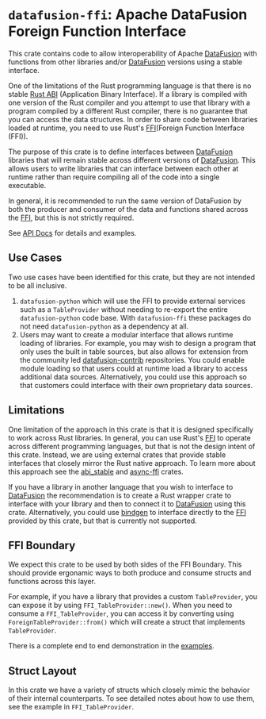 <!---
  Licensed to the Apache Software Foundation (ASF) under one
  or more contributor license agreements.  See the NOTICE file
  distributed with this work for additional information
  regarding copyright ownership.  The ASF licenses this file
  to you under the Apache License, Version 2.0 (the
  "License"); you may not use this file except in compliance
  with the License.  You may obtain a copy of the License at

    http://www.apache.org/licenses/LICENSE-2.0

  Unless required by applicable law or agreed to in writing,
  software distributed under the License is distributed on an
  "AS IS" BASIS, WITHOUT WARRANTIES OR CONDITIONS OF ANY
  KIND, either express or implied.  See the License for the
  specific language governing permissions and limitations
  under the License.
-->

# `datafusion-ffi`: Apache DataFusion Foreign Function Interface

This crate contains code to allow interoperability of Apache [DataFusion] with
functions from other libraries and/or [DataFusion] versions using a stable
interface.

One of the limitations of the Rust programming language is that there is no
stable [Rust ABI] (Application Binary Interface). If a library is compiled with
one version of the Rust compiler and you attempt to use that library with a
program compiled by a different Rust compiler, there is no guarantee that you
can access the data structures. In order to share code between libraries loaded
at runtime, you need to use Rust's [FFI](Foreign Function Interface (FFI)).

The purpose of this crate is to define interfaces between [DataFusion] libraries
that will remain stable across different versions of [DataFusion]. This allows
users to write libraries that can interface between each other at runtime rather
than require compiling all of the code into a single executable.

In general, it is recommended to run the same version of DataFusion by both the
producer and consumer of the data and functions shared across the [FFI], but
this is not strictly required.

See [API Docs] for details and examples.

## Use Cases

Two use cases have been identified for this crate, but they are not intended to
be all inclusive.

1. `datafusion-python` which will use the FFI to provide external services such
   as a `TableProvider` without needing to re-export the entire `datafusion-python`
   code base. With `datafusion-ffi` these packages do not need `datafusion-python`
   as a dependency at all.
2. Users may want to create a modular interface that allows runtime loading of
   libraries. For example, you may wish to design a program that only uses the
   built in table sources, but also allows for extension from the community led
   [datafusion-contrib] repositories. You could enable module loading so that
   users could at runtime load a library to access additional data sources.
   Alternatively, you could use this approach so that customers could interface
   with their own proprietary data sources.

## Limitations

One limitation of the approach in this crate is that it is designed specifically
to work across Rust libraries. In general, you can use Rust's [FFI] to
operate across different programming languages, but that is not the design
intent of this crate. Instead, we are using external crates that provide
stable interfaces that closely mirror the Rust native approach. To learn more
about this approach see the [abi_stable] and [async-ffi] crates.

If you have a library in another language that you wish to interface to
[DataFusion] the recommendation is to create a Rust wrapper crate to interface
with your library and then to connect it to [DataFusion] using this crate.
Alternatively, you could use [bindgen] to interface directly to the [FFI] provided
by this crate, but that is currently not supported.

## FFI Boundary

We expect this crate to be used by both sides of the FFI Boundary. This should
provide ergonamic ways to both produce and consume structs and functions across
this layer.

For example, if you have a library that provides a custom `TableProvider`, you
can expose it by using `FFI_TableProvider::new()`. When you need to consume a
`FFI_TableProvider`, you can access it by converting using
`ForeignTableProvider::from()` which will create a struct that implements
`TableProvider`.

There is a complete end to end demonstration in the
[examples](https://github.com/apache/datafusion/tree/main/datafusion-examples/examples/ffi).

## Struct Layout

In this crate we have a variety of structs which closely mimic the behavior of
their internal counterparts. To see detailed notes about how to use them, see
the example in `FFI_TableProvider`.

[datafusion]: https://datafusion.apache.org
[api docs]: http://docs.rs/datafusion-ffi/latest
[rust abi]: https://doc.rust-lang.org/reference/abi.html
[ffi]: https://doc.rust-lang.org/nomicon/ffi.html
[abi_stable]: https://crates.io/crates/abi_stable
[async-ffi]: https://crates.io/crates/async-ffi
[bindgen]: https://crates.io/crates/bindgen
[datafusion-python]: https://datafusion.apache.org/python/
[datafusion-contrib]: https://github.com/datafusion-contrib
